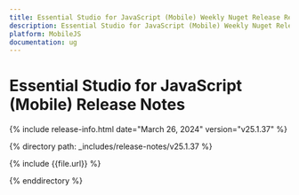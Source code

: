 ```yaml
---
title: Essential Studio for JavaScript (Mobile) Weekly Nuget Release Release Notes  
description: Essential Studio for JavaScript (Mobile) Weekly Nuget Release Release Notes  
platform: MobileJS
documentation: ug
---
```


# Essential Studio for JavaScript (Mobile)  Release Notes  

{% include release-info.html date="March 26, 2024"  version="v25.1.37" %} 

{% directory path: _includes/release-notes/v25.1.37 %}

{% include {{file.url}} %}

{% enddirectory %}